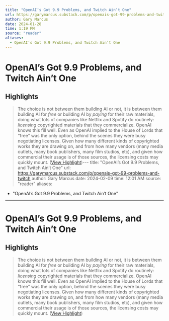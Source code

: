 ```yaml
---
title: "OpenAI’s Got 9.9 Problems, and Twitch Ain’t One"
url: https://garymarcus.substack.com/p/openais-got-99-problems-and-twitch
author: Gary Marcus
date: 2024-01-28
time: 1:19 PM
source: "reader"
aliases:
  - OpenAI’s Got 9.9 Problems, and Twitch Ain’t One
---
```

# OpenAI’s Got 9.9 Problems, and Twitch Ain’t One

## Highlights
> The choice is not between them building AI or not, it is between them building AI for *free* or building AI by *paying* for their raw materials, doing what lots of companies like Netflix and Spotify do routinely: *licensing* copyrighted materials that they commercialize. OpenAI knows this fill well. Even as OpenAI implied to the House of Lords that “free” was the only option, behind the scenes they were busy negotiating licenses. Given how many different kinds of copyrighted works they are drawing on, and from how many vendors (many media outlets, many book publishers, many film studios, etc), and given how commercial their usage is of those sources, the licensing costs may quickly mount. ([View Highlight](https://read.readwise.io/read/01hn6c1agz2w98r5ykx1cvvav5))---
title: "OpenAI’s Got 9.9 Problems, and Twitch Ain’t One"
url: https://garymarcus.substack.com/p/openais-got-99-problems-and-twitch
author: Gary Marcus
date: 2024-02-09
time: 12:01 AM
source: "reader"
aliases:
  - "OpenAI’s Got 9.9 Problems, and Twitch Ain’t One"
---
# OpenAI’s Got 9.9 Problems, and Twitch Ain’t One

## Highlights
> The choice is not between them building AI or not, it is between them building AI for *free* or building AI by *paying* for their raw materials, doing what lots of companies like Netflix and Spotify do routinely: *licensing* copyrighted materials that they commercialize. OpenAI knows this fill well. Even as OpenAI implied to the House of Lords that “free” was the only option, behind the scenes they were busy negotiating licenses. Given how many different kinds of copyrighted works they are drawing on, and from how many vendors (many media outlets, many book publishers, many film studios, etc), and given how commercial their usage is of those sources, the licensing costs may quickly mount. ([View Highlight](https://read.readwise.io/read/01hn6c1agz2w98r5ykx1cvvav5))

